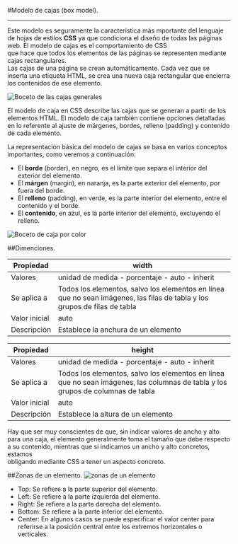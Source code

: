 #Modelo de cajas (box model).
****
Este modelo es seguramente la caracteristica más mportante del lenguaje de hojas de estilos **CSS**  ya que condiciona el diseño de todas las páginas web. El modelo de cajas es el comportamiento de CSS   
que hace que todos los elementos de las páginas se representen mediante cajas rectangulares.  
Las cajas de una página se crean automáticamente. Cada vez que se inserta una etiqueta HTML, se crea una nueva caja rectangular que encierra los contenidos de ese elemento.  

![Boceto de las cajas generales](https://www.solvetic.com/uploads/monthly_03_2014/tutorials-1415-0-28640200-1395790626.gif "Margenes del modelo de cajas.")

El modelo de caja en CSS describe las cajas que se generan a partir de los elementos HTML. El modelo de caja también  contiene opciones detalladas en lo referente al ajuste de márgenes, bordes, relleno (padding) y contenido de cada  elemento.

La representación básica del modelo de cajas se basa en varios conceptos importantes, como veremos a continuación:

+ El **borde** (border), en negro, es el límite que separa el  interior del exterior del elemento.
+ El **márgen** (margin), en naranja, es la parte exterior del  elemento, por fuera del borde.
+ El **relleno** (padding), en verde, es la parte interior del  elemento, entre el contenido y el borde.
+ El **contenido**, en azul, es la parte interior del elemento,  excluyendo el relleno.

![Boceto de caja por color](https://lenguajecss.com/css/modelo-de-cajas/que-es/modelo-de-cajas.png "Boceto de lenguajecss.")

##Dimenciones.

| Propiedad | width |
|-----------|-------|
| Valores | unidad de medida - porcentaje - auto - inherit |
| Se aplica a | Todos los elementos, salvo los elementos en línea que no sean imágenes, las filas de tabla y los grupos de filas de tabla |
| Valor inicial | auto |
| Descripción | Establece la anchura de un elemento |

  
  
  
| Propiedad | height |
|-----------|-------|
| Valores | unidad de medida - porcentaje - auto - inherit |
| Se aplica a | Todos los elementos,  salvo los elementos en línea que no sean imágenes, las columnas de tabla y los grupos de columnas de tabla |
| Valor inicial | auto |
| Descripción | Establece la altura de un elemento |

Hay que ser muy conscientes de que, sin indicar valores de ancho y alto para una caja, el elemento generalmente 
toma el tamaño que debe respecto a su contenido, mientras que si indicamos un ancho y alto concretos, estamos  
obligando mediante CSS a tener un aspecto concreto.


##Zonas de un elemento.
![zonas de un elemento](https://lenguajecss.com/css/modelo-de-cajas/que-es/positions.png "imagen enlazada desde lenguajecss.com")

+ Top: Se refiere a la parte superior del elemento.
+ Left: Se refiere a la parte izquierda del elemento.
+ Right: Se refiere a la parte derecha del elemento.
+ Bottom: Se refiere a la parte inferior del elemento.
+ Center: En algunos casos se puede especificar el valor center para referirse a la posición central entre los  extremos horizontales o verticales.

